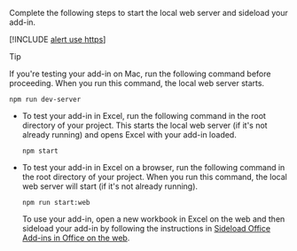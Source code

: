 
Complete the following steps to start the local web server and sideload your add-in.

[!INCLUDE [alert use https](alert-use-https.md)]

> [!TIP]
> If you're testing your add-in on Mac, run the following command before proceeding. When you run this command, the local web server starts.
>
> ```command&nbsp;line
> npm run dev-server
> ```

- To test your add-in in Excel, run the following command in the root directory of your project. This starts the local web server (if it's not already running) and opens Excel with your add-in loaded.

    ```command&nbsp;line
    npm start
    ```

- To test your add-in in Excel on a browser, run the following command in the root directory of your project. When you run this command, the local web server will start (if it's not already running).

    ```command&nbsp;line
    npm run start:web
    ```

    To use your add-in, open a new workbook in Excel on the web and then sideload your add-in by following the instructions in [Sideload Office Add-ins in Office on the web](../testing/sideload-office-add-ins-for-testing.md#sideload-an-office-add-in-in-office-on-the-web).

